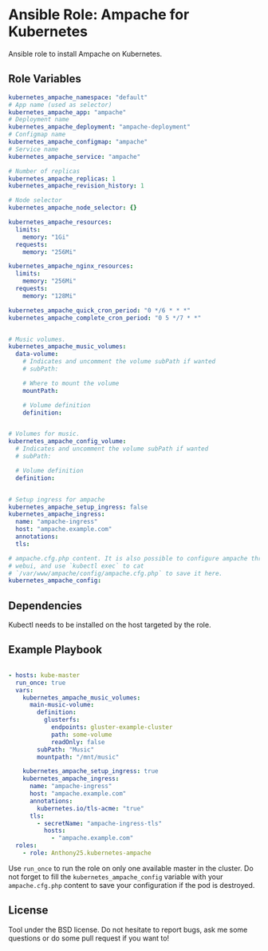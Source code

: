 Ansible Role: Ampache for Kubernetes
====================================

Ansible role to install Ampache on Kubernetes.

Role Variables
--------------

```yaml
kubernetes_ampache_namespace: "default"
# App name (used as selector)
kubernetes_ampache_app: "ampache"
# Deployment name
kubernetes_ampache_deployment: "ampache-deployment"
# Configmap name
kubernetes_ampache_configmap: "ampache"
# Service name
kubernetes_ampache_service: "ampache"

# Number of replicas
kubernetes_ampache_replicas: 1
kubernetes_ampache_revision_history: 1

# Node selector
kubernetes_ampache_node_selector: {}

kubernetes_ampache_resources:
  limits:
    memory: "1Gi"
  requests:
    memory: "256Mi"

kubernetes_ampache_nginx_resources:
  limits:
    memory: "256Mi"
  requests:
    memory: "128Mi"

kubernetes_ampache_quick_cron_period: "0 */6 * * *"
kubernetes_ampache_complete_cron_period: "0 5 */7 * *"


# Music volumes.
kubernetes_ampache_music_volumes:
  data-volume:
    # Indicates and uncomment the volume subPath if wanted
    # subPath:

    # Where to mount the volume
    mountPath:

    # Volume definition
    definition:


# Volumes for music.
kubernetes_ampache_config_volume:
  # Indicates and uncomment the volume subPath if wanted
  # subPath:

  # Volume definition
  definition:


# Setup ingress for ampache
kubernetes_ampache_setup_ingress: false
kubernetes_ampache_ingress:
  name: "ampache-ingress"
  host: "ampache.example.com"
  annotations:
  tls:

# ampache.cfg.php content. It is also possible to configure ampache through the
# webui, and use `kubectl exec` to cat
# `/var/www/ampache/config/ampache.cfg.php` to save it here.
kubernetes_ampache_config:
```

Dependencies
------------

Kubectl needs to be installed on the host targeted by the role.


Example Playbook
----------------

```yaml

- hosts: kube-master
  run_once: true
  vars:
    kubernetes_ampache_music_volumes:
      main-music-volume:
        definition:
          glusterfs:
            endpoints: gluster-example-cluster
            path: some-volume
            readOnly: false
        subPath: "Music"
        mountpath: "/mnt/music"

    kubernetes_ampache_setup_ingress: true
    kubernetes_ampache_ingress:
      name: "ampache-ingress"
      host: "ampache.example.com"
      annotations:
        kubernetes.io/tls-acme: "true"
      tls:
        - secretName: "ampache-ingress-tls"
          hosts:
            - "ampache.example.com"
  roles:
    - role: Anthony25.kubernetes-ampache
```

Use `run_once` to run the role on only one available master in the cluster.  Do
not forget to fill the `kubernetes_ampache_config` variable with your
`ampache.cfg.php` content to save your configuration if the pod is destroyed.

License
-------

Tool under the BSD license. Do not hesitate to report bugs, ask me some
questions or do some pull request if you want to!
